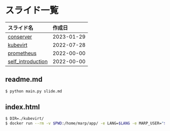 # スライド一覧

| スライド名 | 作成日 |
|:--|:--|
| [conserver](./infrastructure/conserver/) | 2023-01-29 |
| [kubevirt](./infrastructure/kubevirt/) | 2022-07-28 |
| [prometheus](./infrastructure/prometheus/) | 2022-00-00 |
| [self_introduction](./etc/self_introduction/) | 2022-00-00 |

## readme.md
```sh
$ python main.py slide.md
```

## index.html
```sh
$ DIR=./kubevirt/
$ docker run --rm -v $PWD:/home/marp/app/ -e LANG=$LANG -e MARP_USER="$(id -u):$(id -g)" marpteam/marp-cli $DIR/slide.md --theme ./style.css -o $DIR/index.html
```
